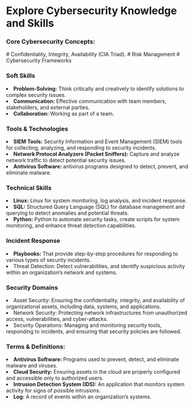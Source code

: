 

<h1>Explore Cybersecurity Knowledge and Skills</h1>
<h3>Core Cybersecurity Concepts:</h3>
<p> # Confidentiality, Integrity, Availability (CIA Triad). # Risk Management # Cybersecurity Frameworks</p>
<h3>Soft Skills</h3>
<li><strong>Problem-Solving:</strong> Think critically and creatively to identify solutions to complex security issues.</li>
<li><strong>Communication:</strong> Effective communication with team members, stakeholders, and external parties.</li>
<li><strong>Collaboration:</strong> Working as part of a team.</li>
<h3>Tools & Technologies</h3>
<li><strong>SIEM Tools:</strong> Security Information and Event Management (SIEM) tools for collecting, analyzing, and responding to security incidents.</li>
<li><strong>Network Protocol Analyzers (Packet Sniffers):</strong> Capture and analyze network traffic to detect potential security issues.</li>
<li><strong>Antivirus Software:</strong> antivirus programs designed to detect, prevent, and eliminate malware.</li>
<h3>Technical Skills</h3>
<li><strong>Linux:</strong> Linux for system monitoring, log analysis, and incident response.</li>
<li><strong>SQL:</strong> Structured Query Language (SQL) for database management and querying to detect anomalies and potential threats.</li>
<li><strong>Python:</strong> Python to automate security tasks, create scripts for system monitoring, and enhance threat detection capabilities.</li>
<h3>Incident Response</h3>
<li><strong>Playbooks:</strong> That provide step-by-step procedures for responding to various types of security incidents.</li> 
<li>Threat Detection:</strong> Detect vulnerabilities, and identify suspicious activity within an organization’s network and systems.</li>
<h3>Security Domains</h3>
<li>Asset Security:</strong> Ensuring the confidentiality, integrity, and availability of organizational assets, including data, systems, and applications.</li>
<li>Network Security:</strong> Protecting network infrastructures from unauthorized access, vulnerabilities, and cyber-attacks.</li>
<li>Security Operations:</strong> Managing and monitoring security tools, responding to incidents, and ensuring that security policies are followed.</li>
<h3>Terms & Definitions:</h3>
<li><strong>Antivirus Software:</strong> Programs used to prevent, detect, and eliminate malware and viruses.</li>
<li><strong>Cloud Security:</strong> Ensuring assets in the cloud are properly configured and accessible only to authorized users.</li>
<li><strong>Intrusion Detection System (IDS):</strong> An application that monitors system activity for signs of possible intrusions.</li>
<li><strong>Log:</strong> A record of events within an organization’s systems.</li>
